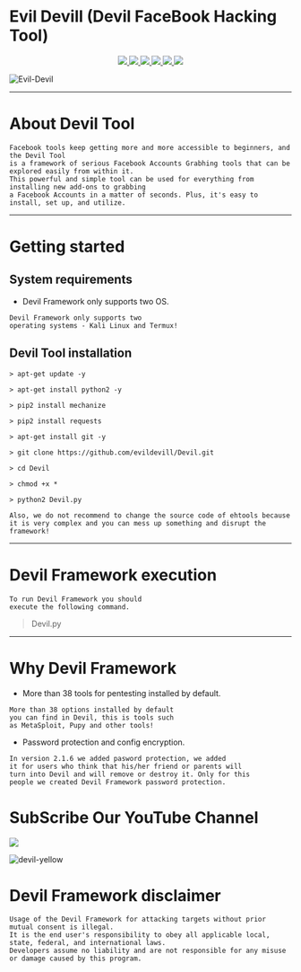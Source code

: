 # Evil Devill (Devil FaceBook Hacking Tool)
                
<p align="center">
  <a href="http://mocrz.blogspot.com/">
    <img src="https://img.shields.io/badge/EvilDevil-Mocrz-lightgrey">
  </a> 
  <a href="https://github.com/evildevill/Devil/releases">
    <img src="https://img.shields.io/badge/release-v3.0.0-blue">
  </a>
  <a href="https://wikipedia.org/wiki/Shell_script">
    <img src="https://img.shields.io/badge/language-shell-green.svg">
 </a>
  <a href="https://github.com/evildevill/Devil">
      <img src="https://img.shields.io/badge/issue-0%20open-green">
  </a>
  <a href="https://github.com/evildevill/Devil/wiki">
      <img src="https://img.shields.io/badge/wiki-Devil-lightgrey">
 </a>
  <a href="https://twitter.com/hackerwasii">
    <img src="https://img.shields.io/badge/twitter-Hackerwasi-blue.svg">
 </a>
</p>

![Evil-Devil](https://github.com/evildevill/Devil/blob/master/ascets/Screenshot_2020-08-30-14-16-35.png)

***

# About Devil Tool

```
Facebook tools keep getting more and more accessible to beginners, and the Devil Tool 
is a framework of serious Facebook Accounts Grabhing tools that can be explored easily from within it. 
This powerful and simple tool can be used for everything from installing new add-ons to grabbing 
a Facebook Accounts in a matter of seconds. Plus, it's easy to install, set up, and utilize.
```

***

# Getting started

## System requirements 

* Devil Framework only supports two OS.

```
Devil Framework only supports two 
operating systems - Kali Linux and Termux!
```


## Devil Tool installation

```
> apt-get update -y

> apt-get install python2 -y

> pip2 install mechanize

> pip2 install requests

> apt-get install git -y

> git clone https://github.com/evildevill/Devil.git

> cd Devil

> chmod +x *

> python2 Devil.py 

```

```
Also, we do not recommend to change the source code of ehtools because 
it is very complex and you can mess up something and disrupt the framework!
```

***

# Devil Framework execution

```
To run Devil Framework you should 
execute the following command.
```

> Devil.py

***

# Why Devil Framework

* More than 38 tools for pentesting installed by default.

```
More than 38 options installed by default 
you can find in Devil, this is tools such 
as MetaSploit, Pupy and other tools!
```

* Password protection and config encryption.

```
In version 2.1.6 we added pasword protection, we added 
it for users who think that his/her friend or parents will 
turn into Devil and will remove or destroy it. Only for this 
people we created Devil Framework password protection.
```





# SubScribe Our YouTube Channel

<a href="https://www.youtube.com/channel/UC0bX56PZ_nMZw3t4p90SYyQ">
<p><img src="https://img.shields.io/badge/YouTube-TheLinuxChoice-blue.svg"></p>
</a>


![devil-yellow](https://github.com/evildevill/Devil/blob/master/ascets/youtube%20channel.png)

# Devil Framework disclaimer

```
Usage of the Devil Framework for attacking targets without prior mutual consent is illegal.
It is the end user's responsibility to obey all applicable local, state, federal, and international laws.
Developers assume no liability and are not responsible for any misuse or damage caused by this program.
```
